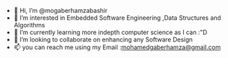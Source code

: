 - 👋 Hi, I’m @mogaberhamzabashir
- 👀 I’m interested in Embedded Software Engineering ,Data Structures and Algorithms
- 🌱 I’m currently learning more indepth computer science as I can :"D 
- 💞️ I’m looking to collaborate on enhancing any Software Design
- 📫 you can reach me using my Email :mohamedgaberhamza@gmail.com

<!---
mogaberhamzabashir/mogaberhamzabashir is a ✨ special ✨ repository because its `README.md` (this file) appears on your GitHub profile.
You can click the Preview link to take a look at your changes.
--->
